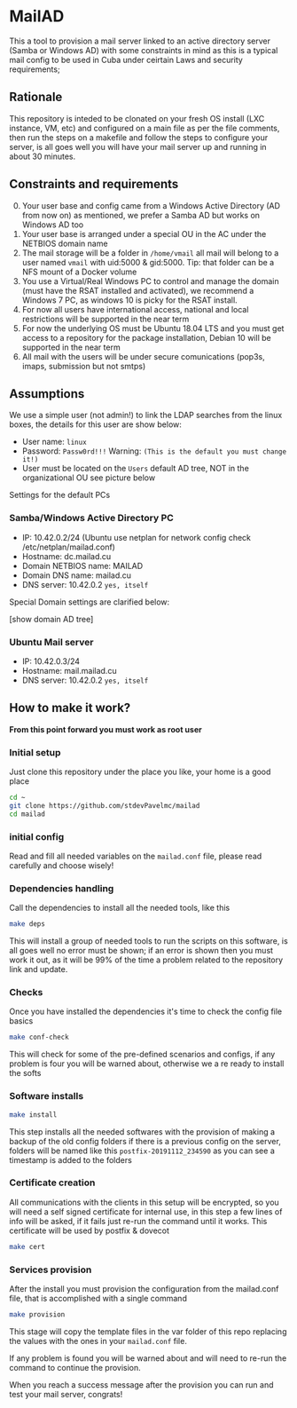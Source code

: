 # MailAD

This a tool to provision a mail server linked to an active directory server (Samba or Windows AD) with some constraints in mind as this is a typical mail config to be used in Cuba under ceirtain Laws and security requirements;

## Rationale

This repository is inteded to be clonated on your fresh OS install (LXC instance, VM, etc) and configured on a main file as per the file comments, then run the steps on a makefile and follow the steps to configure your server, is all goes well you will have your mail server up and running in about 30 minutes.

## Constraints and requirements

0. Your user base and config came from a Windows Active Directory (AD from now on) as mentioned, we prefer a Samba AD but works on Windows AD too
0. Your user base is arranged under a special OU in the AC under the NETBIOS domain name
0. The mail storage will be a folder in `/home/vmail` all mail will belong to a user named `vmail` with uid:5000 & gid:5000. Tip: that folder can be a NFS mount of a Docker volume
0. You use a Virtual/Real Windows PC to control and manage the domain (must have the RSAT installed and activated), we recommend a Windows 7 PC, as windows 10 is picky for the RSAT install.
0. For now all users have international access, national and local restrictions will be supported in the near term
0. For now the underlying OS must be Ubuntu 18.04 LTS and you must get access to a repository for the package installation, Debian 10 will be supported in the near term
0. All mail with the users will be under secure comunications (pop3s, imaps, submission but not smtps)

## Assumptions

We use a simple user (not admin!) to link the LDAP searches from the linux boxes, the details for this user are show below:

- User name: `linux`
- Password: `Passw0rd!!!` Warning: `(This is the default you must change it!)`
- User must be located on the `Users` default AD tree, NOT in the organizational OU see picture below

Settings for the default PCs

### Samba/Windows Active Directory PC

- IP: 10.42.0.2/24  (Ubuntu use netplan for network config check /etc/netplan/mailad.conf)
- Hostname: dc.mailad.cu
- Domain NETBIOS name: MAILAD
- Domain DNS name: mailad.cu
- DNS server: 10.42.0.2 `yes, itself`

Special Domain settings are clarified below:

[show domain AD tree]

### Ubuntu Mail server

- IP: 10.42.0.3/24
- Hostname: mail.mailad.cu
- DNS server: 10.42.0.2 `yes, itself`

## How to make it work?

**From this point forward you must work as root user**

### Initial setup

Just clone this repository under the place you like, your home is a good place

``` sh
cd ~
git clone https://github.com/stdevPavelmc/mailad
cd mailad
```

### initial config

Read and fill all needed variables on the `mailad.conf` file, please read carefully and choose wisely!

### Dependencies handling

Call the dependencies to install all the needed tools, like this

``` sh
make deps
```

This will install a group of needed tools to run the scripts on this software, is all goes well no error must be shown; if an error is shown then you must work it out, as it will be 99% of the time a problem related to the repository link and update.

### Checks

Once you have installed the dependencies it's time to check the config file basics

``` sh
make conf-check
```

This will check for some of the pre-defined scenarios and configs, if any problem is four you will be warned about, otherwise we a re ready to install the softs

### Software installs

``` sh
make install
```

This step installs all the needed softwares with the provision of making a backup of the old config folders if there is a previous config on the server, folders will be named like this `postfix-20191112_234590` as you can see a timestamp is added to the folders

### Certificate creation

All communications with the clients in this setup will be encrypted, so you will need a self signed certificate for internal use, in this step a few lines of info will be asked, if it fails just re-run the command until it works. This certificate will be used by postfix & dovecot


``` sh
make cert
```

### Services provision

After the install you must provision the configuration from the mailad.conf file, that is accomplished with a single command


``` sh
make provision
```

This stage will copy the template files in the var folder of this repo replacing the values with the ones in your `mailad.conf` file.

If any problem is found you will be warned about and will need to re-run the command to continue the provision.

When you reach a success message after the provision you can run and test your mail server, congrats!

